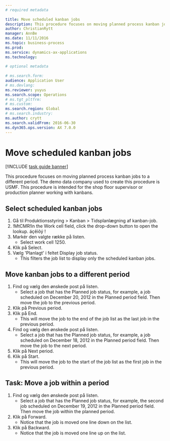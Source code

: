 ```yaml
--- 
# required metadata 
 
title: Move scheduled kanban jobs
description: This procedure focuses on moving planned process kanban jobs to a different period. 
author: ChristianRytt
manager: AnnBe 
ms.date: 11/11/2016
ms.topic: business-process 
ms.prod:  
ms.service: dynamics-ax-applications 
ms.technology:  
 
# optional metadata 
 
# ms.search.form:   
audience: Application User 
# ms.devlang:  
ms.reviewer: yuyus
ms.search.scope: Operations 
# ms.tgt_pltfrm:  
# ms.custom:  
ms.search.region: Global
# ms.search.industry: 
ms.author: crytt
ms.search.validFrom: 2016-06-30 
ms.dyn365.ops.version: AX 7.0.0 
---
```

# Move scheduled kanban jobs

[!INCLUDE [task guide banner](../../includes/task-guide-banner.md)]

This procedure focuses on moving planned process kanban jobs to a different period. The demo data company used to create this procedure is USMF. This procedure is intended for the shop floor supervisor or production planner working with kanbans.


## Select scheduled kanban jobs
1. Gå til Produktionsstyring > Kanban > Tidsplanlægning af kanban-job.
2. !MtCMR!In the Work cell field, click the drop-down button to open the lookup. áçêìõý !
3. Markér den valgte række på listen.
    * Select work cell 1250.  
4. Klik på Select.
5. Vælg 'Planlagt' i feltet Display job status.
    * This filters the job list to display only the scheduled kanban jobs.  

## Move kanban jobs to a different period
1. Find og vælg den ønskede post på listen.
    * Select a job that has the Planned job status, for example, a job scheduled on December 20, 2012  in the Planned period field. Then move the job to the previous period.  
2. Klik på Previous period.
3. Klik på End.
    * This will move the job to the end of the job list as the last job in the previous period.  
4. Find og vælg den ønskede post på listen.
    * Select a job that has the Planned job status, for example, a job scheduled on December 18, 2012 in the Planned period field. Then move the job to the next period.  
5. Klik på Next period.
6. Klik på Start.
    * This will move the job to the start of the job list as the first job in the previous period.  

## Task: Move a job within a period
1. Find og vælg den ønskede post på listen.
    * Select a job that has the Planned job status, for example, the second job scheduled on December 19, 2012 in the Planned period field. Then move the job within the planned period.  
2. Klik på Forward.
    * Notice that the job is moved one line down on the list.  
3. Klik på Backward.
    * Notice that the job is moved one line up on the list.  

